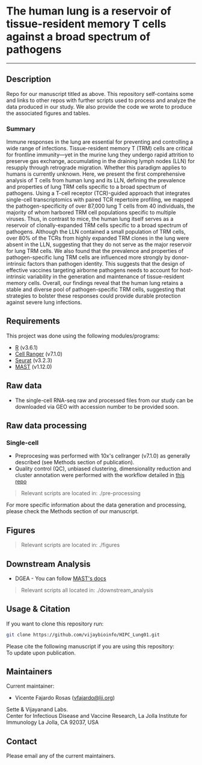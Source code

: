 # The human lung is a reservoir of tissue-resident memory T cells against a broad spectrum of pathogens
------------

Description
------------

Repo for our manuscript titled as above. This repository self-contains some and links to other repos with further scripts used to process and analyze the data produced in our study. We also provide the code we wrote to produce the associated figures and tables.

### Summary
Immune responses in the lung are essential for preventing and controlling a wide range of infections. Tissue-resident memory T (TRM) cells are critical for frontline immunity—yet in the murine lung they undergo rapid attrition to preserve gas exchange, accumulating in the draining lymph nodes (LLN) for resupply through retrograde migration. Whether this paradigm applies to humans is currently unknown. Here, we present the first comprehensive analysis of T cells from human lung and its LLN, defining the prevalence and properties of lung TRM cells specific to a broad spectrum of pathogens. Using a T-cell receptor (TCR)-guided approach that integrates single-cell transcriptomics with paired TCR repertoire profiling, we mapped the pathogen-specificity of over 87,000 lung T cells from 40 individuals, the majority of whom harbored TRM cell populations specific to multiple viruses. Thus, in contrast to mice, the human lung itself serves as a reservoir of clonally-expanded TRM cells specific to a broad spectrum of pathogens. Although the LLN contained a small population of TRM cells, over 80% of the TCRs from highly expanded TRM clones in the lung were absent in the LLN, suggesting that they do not serve as the major reservoir for lung TRM cells. We also found that the prevalence and properties of pathogen-specific lung TRM cells are influenced more strongly by donor-intrinsic factors than pathogen identity. This suggests that the design of effective vaccines targeting airborne pathogens needs to account for host-intrinsic variability in the generation and maintenance of tissue-resident memory cells. Overall, our findings reveal that the human lung retains a stable and diverse pool of pathogen-specific TRM cells, suggesting that strategies to bolster these responses could provide durable protection against severe lung infections.


Requirements
------------

This project was done using the following modules/programs:

* [R](https://cran.r-project.org/) (v3.6.1)
* [Cell Ranger](https://support.10xgenomics.com/single-cell-gene-expression/software/pipelines/latest/what-is-cell-ranger) (v7.1.0)
* [Seurat](https://satijalab.org/seurat) (v3.2.3)
* [MAST](https://github.com/RGLab/MAST) (v1.12.0)

Raw data
------------
* The single-cell RNA-seq raw and processed files from our study can be downloaded via GEO with accession number to be provided soon.

Raw data processing
------------

### Single-cell
* Preprocesing was performed with 10x's cellranger (v7.1.0) as generally described (see Methods section of publication).
* Quality control (QC), unbiased clustering, dimensionality reduction and cluster annotation were performed with the workflow detailed in [this repo](https://github.com/VicenteFR/Seurat-based_scRNA-seq_Analysis_v2.3)

> Relevant scripts are located in: ./pre-processing  

For more specific information about the data generation and processing, please check the Methods section of our manuscript.  

Figures
------------
> Relevant scripts are located in: ./figures


Downstream Analysis
------------
* DGEA - You can follow [MAST's docs](https://github.com/RGLab/MAST)
> Relevant scripts all located in: ./downstream_analysis


Usage & Citation
--------------

If you want to clone this repository run:
```bash
git clone https://github.com/vijaybioinfo/HIPC_Lung01.git
```
Please cite the following manuscript if you are using this repository:  
To update upon publication.

Maintainers
-----------

Current maintainer:
* Vicente Fajardo Rosas (vfajardo@lji.org) 

Sette & Vijayanand Labs.  
Center for Infectious Disease and Vaccine Research, La Jolla Institute for Immunology La Jolla, CA 92037, USA


Contact
-----------
Please email any of the current maintainers.
